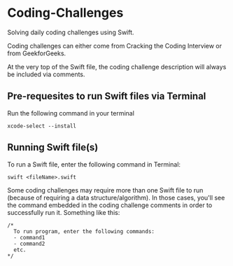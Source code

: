 # Coding-Challenges

Solving daily coding challenges using Swift. 

Coding challenges can either come from Cracking the Coding Interview or from GeekforGeeks.

At the very top of the Swift file, the coding challenge description will always be included via comments.

## Pre-requesites to run Swift files via Terminal
Run the following command in your terminal
```
xcode-select --install
```

## Running Swift file(s)
To run a Swift file, enter the following command in Terminal:
```
swift <fileName>.swift
```

Some coding challenges may require more than one Swift file to run (because of requiring a data structure/algorithm). In those cases, you'll see the command embedded in the coding challenge comments in order to successfully run it. Something like this:
```
/*
  To run program, enter the following commands:
  - command1
  - command2
  etc.
*/
```
